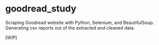 # goodread_study
Scraping Goodread website with Python, Selenium, and BeautifulSoup. Generating csv reports out of the extracted and cleaned data.

[WIP]